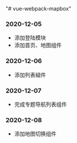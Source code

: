 "# vue-webpack-mapbox" 
### 2020-12-05
- 添加登陆模块
- 添加首页、地图组件
### 2020-12-06
- 添加列表組件
### 2020-12-07
- 完成专题导航列表组件
### 2020-12-08
- 添加地图切换组件
